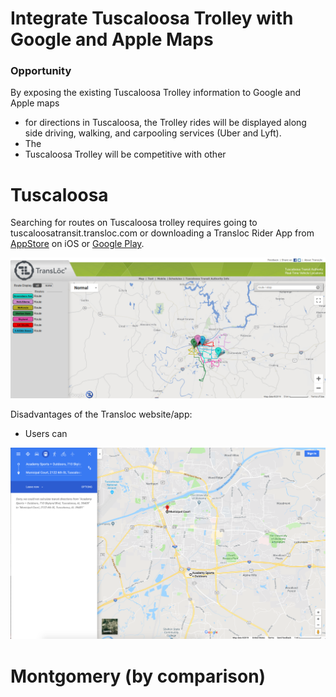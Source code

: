 # Integrate Tuscaloosa Trolley with Google and Apple Maps

### Opportunity
By exposing the existing Tuscaloosa Trolley information to Google and Apple maps 
*  for directions in Tuscaloosa, the Trolley rides will be displayed along side driving, walking, and carpooling services (Uber and Lyft).
* The  
* Tuscaloosa Trolley will be competitive with other 

# Tuscaloosa 

Searching for routes on Tuscaloosa trolley requires going to tuscaloosatransit.transloc.com or downloading a Transloc Rider App from [AppStore](https://apps.apple.com/us/app/transloc-rider/id751972942) on iOS or [Google Play](https://play.google.com/store/apps/details?id=com.transloc.android.rider).

![image](src/screenshots/transloc-tusc.png)

Disadvantages of the Transloc website/app:
* Users can 

![image](src/screenshots/google-tusc.png)

# Montgomery (by comparison)

